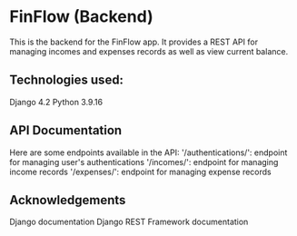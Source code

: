 # FinFlow (Backend)
This is the backend for the FinFlow app. 
It provides a REST API for managing incomes and expenses records as well as view current balance.

## Technologies used:
Django 4.2
Python 3.9.16

## API Documentation
Here are some endpoints available in the API:
'/authentications/': endpoint for managing user's authentications
'/incomes/': endpoint for managing income records
'/expenses/': endpoint for managing expense records

## Acknowledgements
Django documentation
Django REST Framework documentation